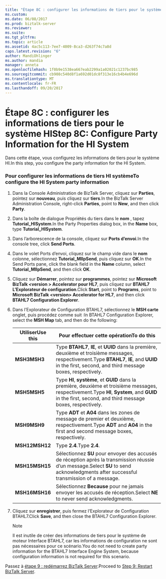 ```yaml
---
title: "Étape 8C : configurer les informations de tiers pour le système HI | Documents Microsoft"
ms.custom: 
ms.date: 06/08/2017
ms.prod: biztalk-server
ms.reviewer: 
ms.suite: 
ms.tgt_pltfrm: 
ms.topic: article
ms.assetid: 4ac5c113-7ee7-4009-8ca3-d263f74c7a8d
caps.latest.revision: "6"
author: MandiOhlinger
ms.author: mandia
manager: anneta
ms.openlocfilehash: 1f0b9e1538ea667eab2299a1a02021c1237bc985
ms.sourcegitcommit: cb908c540d8f1a692d01dc8f313e16cb4b4e696d
ms.translationtype: MT
ms.contentlocale: fr-FR
ms.lasthandoff: 09/20/2017
---
```

# <a name="step-8c-configure-party-information-for-the-hi-system"></a><span data-ttu-id="f887a-102">Étape 8C : configurer les informations de tiers pour le système HI</span><span class="sxs-lookup"><span data-stu-id="f887a-102">Step 8C: Configure Party Information for the HI System</span></span>
<span data-ttu-id="f887a-103">Dans cette étape, vous configurez les informations de tiers pour le système HI.</span><span class="sxs-lookup"><span data-stu-id="f887a-103">In this step, you configure the party information for the HI System.</span></span>  
  
### <a name="to-configure-the-hi-system-party-information"></a><span data-ttu-id="f887a-104">Pour configurer les informations de tiers HI système</span><span class="sxs-lookup"><span data-stu-id="f887a-104">To configure the HI System party information</span></span>  
  
1.  <span data-ttu-id="f887a-105">Dans la Console Administration de BizTalk Server, cliquez sur **Parties**, pointez sur **nouveau**, puis cliquez sur **tiers**.</span><span class="sxs-lookup"><span data-stu-id="f887a-105">In the BizTalk Server Administration Console, right-click **Parties**, point to **New**, and then click **Party**.</span></span>  
  
2.  <span data-ttu-id="f887a-106">Dans la boîte de dialogue Propriétés du tiers dans le **nom** , tapez **Tutorial_HISystem**.</span><span class="sxs-lookup"><span data-stu-id="f887a-106">In the Party Properties dialog box, in the **Name** box, type **Tutorial_HISystem**.</span></span>  
  
3.  <span data-ttu-id="f887a-107">Dans l’arborescence de la console, cliquez sur **Ports d’envoi**.</span><span class="sxs-lookup"><span data-stu-id="f887a-107">In the console tree, click **Send Ports**.</span></span>  
  
4.  <span data-ttu-id="f887a-108">Dans le volet Ports d’envoi, cliquez sur le champ vide dans le **nom** colonne, sélectionnez **Tutorial_MllpSend**, puis cliquez sur **OK**.</span><span class="sxs-lookup"><span data-stu-id="f887a-108">In the Send Ports pane, click the blank field in the **Name** column, select **Tutorial_MllpSend**, and then click **OK**.</span></span>  
  
5.  <span data-ttu-id="f887a-109">Cliquez sur **Démarrer**, pointez sur **programmes**, pointez sur **Microsoft BizTalk \<version > Accelerator pour HL7**, puis cliquez sur **BTAHL7 L’Explorateur de configuration**.</span><span class="sxs-lookup"><span data-stu-id="f887a-109">Click **Start**, point to **Programs**, point to **Microsoft BizTalk \<version> Accelerator for HL7**, and then click **BTAHL7 Configuration Explorer**.</span></span>  
  
6.  <span data-ttu-id="f887a-110">Dans l’Explorateur de Configuration BTAHL7, sélectionnez le **MSH carte** onglet, puis procédez comme suit :</span><span class="sxs-lookup"><span data-stu-id="f887a-110">In BTAHL7 Configuration Explorer, select the **MSH Map** tab, and then do the following:</span></span>  
  
    |<span data-ttu-id="f887a-111">Utiliser</span><span class="sxs-lookup"><span data-stu-id="f887a-111">Use this</span></span>|<span data-ttu-id="f887a-112">Pour effectuer cette opération</span><span class="sxs-lookup"><span data-stu-id="f887a-112">To do this</span></span>|  
    |--------------|----------------|  
    |<span data-ttu-id="f887a-113">**MSH3**</span><span class="sxs-lookup"><span data-stu-id="f887a-113">**MSH3**</span></span>|<span data-ttu-id="f887a-114">Type **BTAHL7**, **IE**, et **UUID** dans la première, deuxième et troisième messages, respectivement.</span><span class="sxs-lookup"><span data-stu-id="f887a-114">Type **BTAHL7**, **IE**, and **UUID** in the first, second, and third message boxes, respectively.</span></span>|  
    |<span data-ttu-id="f887a-115">**MSH5**</span><span class="sxs-lookup"><span data-stu-id="f887a-115">**MSH5**</span></span>|<span data-ttu-id="f887a-116">Type **HI**, **système**, et **GUID** dans la première, deuxième et troisième messages, respectivement.</span><span class="sxs-lookup"><span data-stu-id="f887a-116">Type **HI**, **System**, and **GUID** in the first, second, and third message boxes, respectively.</span></span>|  
    |<span data-ttu-id="f887a-117">**MSH9**</span><span class="sxs-lookup"><span data-stu-id="f887a-117">**MSH9**</span></span>|<span data-ttu-id="f887a-118">Type **ADT** et **A04** dans les zones de message de premier et deuxième, respectivement.</span><span class="sxs-lookup"><span data-stu-id="f887a-118">Type **ADT** and **A04** in the first and second message boxes, respectively.</span></span>|  
    |<span data-ttu-id="f887a-119">**MSH12**</span><span class="sxs-lookup"><span data-stu-id="f887a-119">**MSH12**</span></span>|<span data-ttu-id="f887a-120">Type **2.4**.</span><span class="sxs-lookup"><span data-stu-id="f887a-120">Type **2.4**.</span></span>|  
    |<span data-ttu-id="f887a-121">**MSH15**</span><span class="sxs-lookup"><span data-stu-id="f887a-121">**MSH15**</span></span>|<span data-ttu-id="f887a-122">Sélectionnez **SU** pour envoyer des accusés de réception après la transmission réussie d’un message.</span><span class="sxs-lookup"><span data-stu-id="f887a-122">Select **SU** to send acknowledgments after successful transmission of a message.</span></span>|  
    |<span data-ttu-id="f887a-123">**MSH16**</span><span class="sxs-lookup"><span data-stu-id="f887a-123">**MSH16**</span></span>|<span data-ttu-id="f887a-124">Sélectionnez **Because** pour ne jamais envoyer les accusés de réception.</span><span class="sxs-lookup"><span data-stu-id="f887a-124">Select **NE** to never send acknowledgments.</span></span>|  
  
7.  <span data-ttu-id="f887a-125">Cliquez sur **enregistrer**, puis fermez l’Explorateur de Configuration BTAHL7.</span><span class="sxs-lookup"><span data-stu-id="f887a-125">Click **Save**, and then close the BTAHL7 Configuration Explorer.</span></span>  
  
    > [!NOTE]
    >  <span data-ttu-id="f887a-126">Il est inutile de créer des informations de tiers pour le système de moteur Interface BTAHL7, car les informations de configuration ne sont pas nécessaires pour ce scénario.</span><span class="sxs-lookup"><span data-stu-id="f887a-126">You do not need to create party information for the BTAHL7 Interface Engine System, because configuration information is not required for this scenario.</span></span>  
  
 <span data-ttu-id="f887a-127">Passez à [étape 9 : redémarrez BizTalk Server](../../adapters-and-accelerators/accelerator-hl7/step-9-restart-biztalk-server.md).</span><span class="sxs-lookup"><span data-stu-id="f887a-127">Proceed to [Step 9: Restart BizTalk Server](../../adapters-and-accelerators/accelerator-hl7/step-9-restart-biztalk-server.md).</span></span>